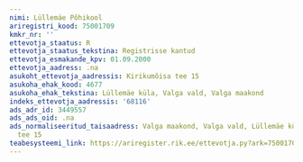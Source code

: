 ```yaml
---
nimi: Lüllemäe Põhikool
ariregistri_kood: 75001709
kmkr_nr: ''
ettevotja_staatus: R
ettevotja_staatus_tekstina: Registrisse kantud
ettevotja_esmakande_kpv: 01.09.2000
ettevotja_aadress: .na
asukoht_ettevotja_aadressis: Kirikumõisa tee 15
asukoha_ehak_kood: 4677
asukoha_ehak_tekstina: Lüllemäe küla, Valga vald, Valga maakond
indeks_ettevotja_aadressis: '68116'
ads_adr_id: 3449557
ads_ads_oid: .na
ads_normaliseeritud_taisaadress: Valga maakond, Valga vald, Lüllemäe küla, Kirikumõisa
  tee 15
teabesysteemi_link: https://ariregister.rik.ee/ettevotja.py?ark=75001709&ref=rekvisiidid
---
```

